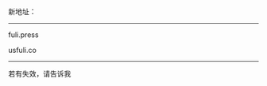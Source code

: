 新地址：

------------------------------------------

fuli.press

usfuli.co

---------------------------------------------

若有失效，请告诉我
